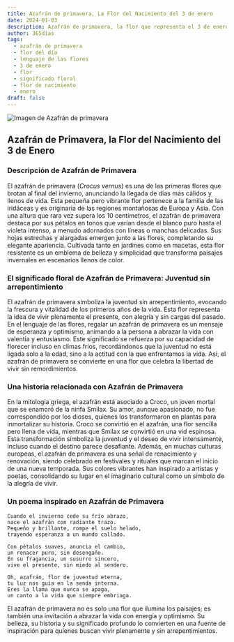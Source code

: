 ```yaml
---
title: Azafrán de primavera, La Flor del Nacimiento del 3 de enero
date: 2024-01-03
description: Azafrán de primavera, la flor que representa el 3 de enero, simboliza Juventud sin arrepentimiento. Descubre su fascinante historia, significado en el lenguaje de las flores y una poesía que celebra su belleza.
author: 365días
tags:
  - azafrán de primavera
  - flor del día
  - lenguaje de las flores
  - 3 de enero
  - flor
  - significado floral
  - flor de nacimiento
  - enero
draft: false
---
```



![Imagen de Azafrán de primavera](https://cdn.pixabay.com/photo/2014/02/10/08/17/flowers-263278_1280.jpg#center)


## Azafrán de Primavera, la Flor del Nacimiento del 3 de Enero

### Descripción de Azafrán de Primavera

El azafrán de primavera (_Crocus vernus_) es una de las primeras flores que brotan al final del invierno, anunciando la llegada de días más cálidos y llenos de vida. Esta pequeña pero vibrante flor pertenece a la familia de las iridáceas y es originaria de las regiones montañosas de Europa y Asia. Con una altura que rara vez supera los 10 centímetros, el azafrán de primavera destaca por sus pétalos en tonos que varían desde el blanco puro hasta el violeta intenso, a menudo adornados con líneas o manchas delicadas. Sus hojas estrechas y alargadas emergen junto a las flores, completando su elegante apariencia. Cultivada tanto en jardines como en macetas, esta flor resistente es un emblema de belleza y simplicidad que transforma paisajes invernales en escenarios llenos de color.

### El significado floral de Azafrán de Primavera: Juventud sin arrepentimiento

El azafrán de primavera simboliza la juventud sin arrepentimiento, evocando la frescura y vitalidad de los primeros años de la vida. Esta flor representa la idea de vivir plenamente el presente, con alegría y sin cargas del pasado. En el lenguaje de las flores, regalar un azafrán de primavera es un mensaje de esperanza y optimismo, animando a la persona a abrazar la vida con valentía y entusiasmo. Este significado se refuerza por su capacidad de florecer incluso en climas fríos, recordándonos que la juventud no está ligada solo a la edad, sino a la actitud con la que enfrentamos la vida. Así, el azafrán de primavera se convierte en una flor que celebra la libertad de vivir sin remordimientos.

### Una historia relacionada con Azafrán de Primavera

En la mitología griega, el azafrán está asociado a Croco, un joven mortal que se enamoró de la ninfa Smilax. Su amor, aunque apasionado, no fue correspondido por los dioses, quienes los transformaron en plantas para inmortalizar su historia. Croco se convirtió en el azafrán, una flor sencilla pero llena de vida, mientras que Smilax se convirtió en una vid espinosa. Esta transformación simboliza la juventud y el deseo de vivir intensamente, incluso cuando el destino parece desafiante. Además, en muchas culturas europeas, el azafrán de primavera es una señal de renacimiento y renovación, siendo celebrado en festivales y rituales que marcan el inicio de una nueva temporada. Sus colores vibrantes han inspirado a artistas y poetas, consolidando su lugar en el imaginario cultural como un símbolo de la alegría de vivir.

### Un poema inspirado en Azafrán de Primavera

```
Cuando el invierno cede su frío abrazo,  
nace el azafrán con radiante trazo.  
Pequeño y brillante, rompe el suelo helado,  
trayendo esperanza a un mundo callado.  

Con pétalos suaves, anuncia el cambio,  
un renacer puro, sin desengaño.  
En su fragancia, un susurro sincero,  
vive el presente, sin miedo al sendero.  

Oh, azafrán, flor de juventud eterna,  
tu luz nos guía en la senda interna.  
Eres la llama que nunca se apaga,  
un canto a la vida que siempre embriaga.  
```

El azafrán de primavera no es solo una flor que ilumina los paisajes; es también una invitación a abrazar la vida con energía y optimismo. Su belleza, su historia y su significado profundo lo convierten en una fuente de inspiración para quienes buscan vivir plenamente y sin arrepentimientos.

